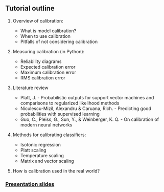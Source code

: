 
<h2> Tutorial outline</h2>

1. Overview of calibration:
    * What is model calibration?
    * When to use calibration
    * Pitfalls of not considering calibration

2. Measuring calibration (in Python):
    * Reliability diagrams
    * Expected calibration error
    * Maximum calibration error
    * RMS calibration error
3. Literature review
    * Platt, J. - Probabilistic outputs for support vector machines and comparisons to regularized likelihood methods
    * Niculescu-Mizil, Alexandru & Caruana, Rich. - Predicting good probabilities with supervised learning
    * Guo, C., Pleiss, G., Sun, Y., & Weinberger, K. Q. - On calibration of modern neural networks 

4. Methods for calibrating classifiers:
    * Isotonic regression
    * Platt scaling
    * Temperature scaling
    * Matrix and vector scaling

5. How is calibration used in the real world?


[<h3>Presentation slides</h3>](https://github.com/nplan-io/kdd2020-calibration/tree/master/tutorial/presentation_slides.pdf)
